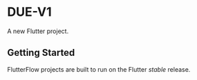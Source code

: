# DUE-V1

A new Flutter project.

## Getting Started

FlutterFlow projects are built to run on the Flutter _stable_ release.
